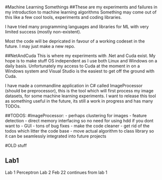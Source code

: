 #Machine Learning Somethings
##These are my experiments and failures in my introduction to machine learning algorithms
Something may come out of this like a few cool tools, experiments and coding libraries.

I have tried many programming languages and libraries for ML with very limited success (mostly non-existent).

Most the code will be depricated in favour of a working codeset in the future. I may just make a new repo.

##NetAndCuda
This is where my experiments with .Net and Cuda exist.
My hope is to make stuff OS independent as I use both Linux and Windows on a daily basis.
Unfortunately my access to Cuda at the moment in on a Windows system and Visual Studio is the easiest to get off the ground with Cuda.

I have made a commandline application in C# called ImageProcessor (should be preprocessor), this is the tool which will first process my image datasets,
for some machine learning experiments.
I want to release this tool as something useful in the future, its still a work in progress and has many TODOs.

##TODOS:
#ImageProcessor:
	- perhaps clustering for images
	- feature detection
	- direct memory interfacing so no need for using hdd if you dont want to
	- GUI
	- tons of bug fixes
	- make the code cleaner
	- get rid of the todos which litter the code base
	- move actual algorithm to class library so it can be seamlessly integrated into future projects


#OLD stuff
## Lab1

Lab 1 Perceptron 
Lab 2 Feb 22 continues from lab 1
